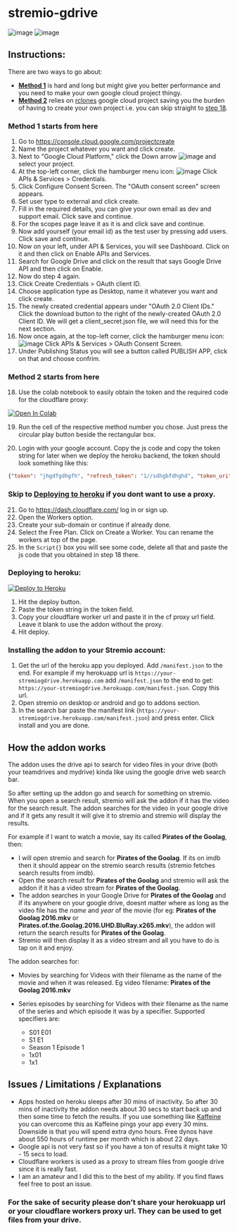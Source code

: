 
# stremio-gdrive

![image](https://user-images.githubusercontent.com/38104354/114273627-6f3c4900-9a38-11eb-8052-f05f5f414e84.png)
![image](https://user-images.githubusercontent.com/38104354/114273632-74999380-9a38-11eb-9e7d-4ab6438ef445.png)

## Instructions:

There are two ways to go about:

* **[Method 1](https://github.com/ssnjrthegr8/stremio-gdrive#method-1-starts-from-here)** is hard and long but might give you better performance and you need to make your own google cloud project thingy.
* **[Method 2](https://github.com/ssnjrthegr8/stremio-gdrive#method-2-starts-from-here)** relies on [rclones](https://rclone.org/) google cloud project saving you the burden of having to create your own project i.e. you can skip straight to [step 18](https://github.com/ssnjrthegr8/stremio-gdrive#method-2-starts-from-here).

### Method 1 starts from here

1. Go to https://console.cloud.google.com/projectcreate
2. Name the project whatever you want and click create. 
3. Next to "Google Cloud Platform," click the Down arrow ![image](https://user-images.githubusercontent.com/38104354/113966809-6d626200-984d-11eb-96df-ca21e06b44c1.png) and select your project.
4. At the top-left corner, click the hamburger menu icon: ![image](https://user-images.githubusercontent.com/38104354/113966919-9a167980-984d-11eb-94c9-44d0e329a250.png) Click APIs & Services > Credentials.
5. Click Configure Consent Screen. The "OAuth consent screen" screen appears.
6. Set user type to external and click create.
7. Fill in the required details, you can give your own email as dev and support email. Click save and continue.
8. For the scopes page leave it as it is and click save and continue.
9. Now add yourself (your email id) as the test user by pressing add users. Click save and continue.
10. Now on your left, under API & Services, you will see Dashboard. Click on it and then click on Enable APIs and Services.
11. Search for Google Drive and click on the result that says Google Drive API and then click on Enable.
12. Now do step 4 again.
13. Click Create Credentials > OAuth client ID.
14. Choose application type as Desktop, name it whatever you want and click create.
15. The newly created credential appears under "OAuth 2.0 Client IDs." Click the download button to the right of the newly-created OAuth 2.0 Client ID. We will get a client_secret.json file, we will need this for the next section.
16. Now once again, at the top-left corner, click the hamburger menu icon: ![image](https://user-images.githubusercontent.com/38104354/113966919-9a167980-984d-11eb-94c9-44d0e329a250.png) Click APIs & Services > OAuth Consent Screen.
17. Under Publishing Status you will see a button called PUBLISH APP, click on that and choose confrim. 

### Method 2 starts from here

18. Use the colab notebook to easily obtain the token and the required code for the cloudflare proxy: 

[![Open In Colab](https://colab.research.google.com/assets/colab-badge.svg)](https://colab.research.google.com/github/ssnjrthegr8/stremio-gdrive/blob/main/Get%20Token%20and%20CF%20Proxy%20Code.ipynb)

19. Run the cell of the respective method number you chose. Just press the circular play button beside the rectangular box.

20. Login with your google account. Copy the js code and copy the token string for later when we deploy the heroku backend, the token should look something like this:

```json
{"token": "jhgdfgdhgfh", "refresh_token": "1//sdhgbfdhghd", "token_uri": "https://oauth2.googleapis.com/token", "client_id": "hsdgfjhgfsd.apps.googleusercontent.com", "client_secret": "gfsdfsdgf", "scopes": ["https://www.googleapis.com/auth/drive"]}
```

### Skip to [Deploying to heroku](https://github.com/ssnjrthegr8/stremio-gdrive#deploying-to-heroku) if you dont want to use a proxy.
21. Go to https://dash.cloudflare.com/ log in or sign up.
22. Open the Workers option.
23. Create your sub-domain or continue if already done.
24. Select the Free Plan. Click on Create a Worker. You can rename the workers at top of the page.
25. In the `Script{}` box you will see some code, delete all that and paste the js code that you obtained in step 18 there.

### Deploying to heroku:

[![Deploy to Heroku](https://www.herokucdn.com/deploy/button.png)](https://heroku.com/deploy?template=https://github.com/Tahsin2004/stremio-gdrive.git)

1. Hit the deploy button.
2. Paste the token string in the token field.
3. Copy your cloudflare worker url and paste it in the cf proxy url field. Leave it blank to use the addon without the proxy.
4. Hit deploy.

### Installing the addon to your Stremio account:

1. Get the url of the heroku app you deployed. Add `/manifest.json` to the end. For example if my herokuapp url is `https://your-stremiogdrive.herokuapp.com` add `/manifest.json` to the end to get: `https://your-stremiogdrive.herokuapp.com/manifest.json`. Copy this url.
2. Open stremio on desktop or android and go to addons section.
3. In the search bar paste the manifest link (`https://your-stremiogdrive.herokuapp.com/manifest.json`) and press enter. Click install and you are done.

## How the addon works

The addon uses the drive api to search for video files in your drive (both your teamdrives and mydrive) kinda like using the google drive web search bar. 

So after setting up the addon go and search for something on stremio. When you open a search result, stremio will ask the addon if it has the video for the search result. The addon searches for the video in your google drive and if it gets any result it will give it to stremio and stremio will display the results. 

For example if I want to watch a movie, say its called **Pirates of the Goolag**, then:
* I will open stremio and search for **Pirates of the Goolag**. If its on imdb then it should appear on the stremio search results (stremio fetches search results from imdb).
* Open the search result for **Pirates of the Goolag** and stremio will ask the addon if it has a video stream for **Pirates of the Goolag**. 
* The addon searches in your Google Drive for **Pirates of the Goolag** and if its anywhere on your google drive, doesnt matter where as long as the video file has the _name_ and _year_ of the movie (for eg: **Pirates of the Goolag 2016.mkv** or **Pirates.of.the.Goolag.2016.UHD.BluRay.x265.mkv**), the addon will return the search results for **Pirates of the Goolag**. 
* Stremio will then display it as a video stream and all you have to do is tap on it and enjoy. 

The addon searches for:

* Movies by searching for Videos with their filename as the name of the movie and when it was released. 
  Eg video filename: **Pirates of the Goolag 2016.mkv**
* Series episodes by searching for Videos with their filename as the name of the series and which episode it was by a specifier. Supported specifiers are:

    * S01 E01
    * S1 E1
    * Season 1 Episode 1
    * 1x01
    * 1x1

## Issues / Limitations / Explanations
* Apps hosted on heroku sleeps after 30 mins of inactivity. So after 30 mins of inactivity the addon needs about 30 secs to start back up and then some time to fetch the results. If you use something like [Kaffeine](https://kaffeine.herokuapp.com/) you can overcome this as Kaffeine pings your app every 30 mins. Downside is that you will spend extra dyno hours. Free dynos have about 550 hours of runtime per month which is about 22 days.
* Google api is not very fast so if you have a ton of results it might take 10 - 15 secs to load.
* Cloudflare workers is used as a proxy to stream files from google drive since it is really fast.
* I am an amateur and I did this to the best of my ability. If you find flaws feel free to post an issue.

### **For the sake of security please don't share your herokuapp url or your cloudflare workers proxy url. They can be used to get files from your drive.**
